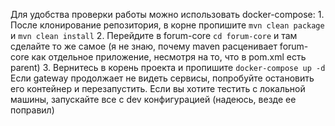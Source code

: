 Для удобства проверки работы можно использовать docker-compose:
    1. После клонирование репозитория, в корне пропишите ```mvn clean package``` и ```mvn clean install```
    2. Перейдите в forum-core ```cd forum-core``` и там сделайте то же самое (я не знаю, почему maven расценивает forum-core как отдельное приложение, несмотря на то, что в pom.xml есть parent)
    3. Вернитесь в корень проекта и пропишите ```docker-compose up -d```
Если gateway продолжает не видеть сервисы, попробуйте остановить его контейнер и перезапустить.
Если вы хотите тестить с локальной машины, запускайте все c dev конфигурацией (надеюсь, везде ее поправил)
